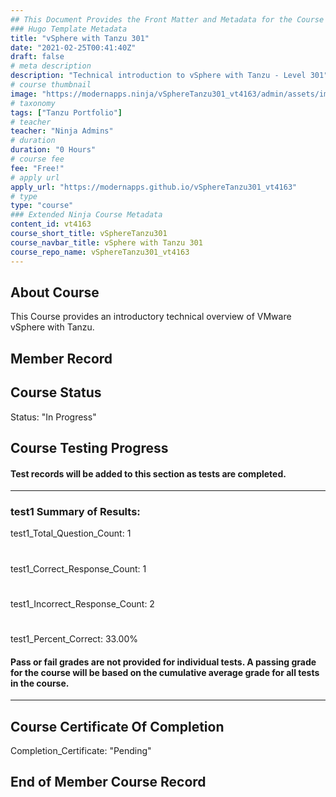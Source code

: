 ```yaml
---
## This Document Provides the Front Matter and Metadata for the Course Information page used in the modernapps.ninja homepage and the member profile page.
### Hugo Template Metadata
title: "vSphere with Tanzu 301"
date: "2021-02-25T00:41:40Z"
draft: false
# meta description
description: "Technical introduction to vSphere with Tanzu - Level 301"
# course thumbnail
image: "https://modernapps.ninja/vSphereTanzu301_vt4163/admin/assets/images/vSphereTanzu301_vt4163.jpg"
# taxonomy
tags: ["Tanzu Portfolio"]
# teacher
teacher: "Ninja Admins"
# duration
duration: "0 Hours"
# course fee
fee: "Free!"
# apply url
apply_url: "https://modernapps.github.io/vSphereTanzu301_vt4163"
# type
type: "course"
### Extended Ninja Course Metadata
content_id: vt4163
course_short_title: vSphereTanzu301
course_navbar_title: vSphere with Tanzu 301
course_repo_name: vSphereTanzu301_vt4163
---  
```


## About Course

This Course provides an introductory technical overview of VMware vSphere with Tanzu.

## Member Record  
  
  
## Course Status  

Status: "In Progress"  

## Course Testing Progress  
#### Test records will be added to this section as tests are completed.
  
---  
### test1 Summary of Results:  
test1_Total_Question_Count: 1
#
test1_Correct_Response_Count: 1
#
test1_Incorrect_Response_Count: 2
#
test1_Percent_Correct: 33.00%
#### Pass or fail grades are not provided for individual tests. A passing grade for the course will be based on the cumulative average grade for all tests in the course.  
  
---  
## Course Certificate Of Completion

Completion_Certificate: "Pending"  

## End of Member Course Record
